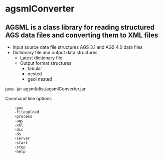 # agsmlConverter

## AGSML is a class library for reading structured AGS data files and converting them to XML files

* Input source data file structures AGS 3.1 and AGS 4.0 data files
* Dictionary file and output data structures 
    * Latest dictionary file 
    * Output format structures
        *  tabular
        *  nested
        *  geol nested


java -jar agsml/dist/agsmlConverter.jar

Command line options

        -gui
        -fileupload
        -process
        -ags
        -xml
        -dic
        -ds
        -server
        -start
        -stop
        -help


